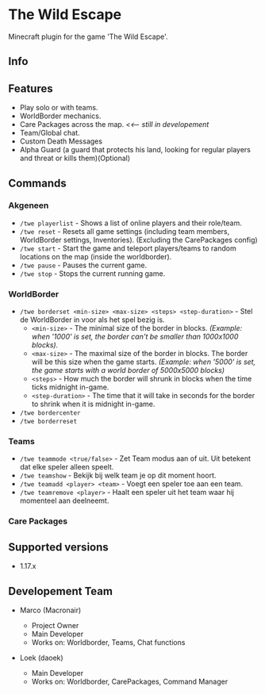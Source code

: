 # The Wild Escape
Minecraft plugin for the game 'The Wild Escape'.

## Info

## Features
* Play solo or with teams.
* WorldBorder mechanics.
* Care Packages across the map. *<<-- still in developement*
* Team/Global chat.
* Custom Death Messages
* Alpha Guard (a guard that protects his land, looking for regular players and threat or kills them)(Optional)

## Commands
### Akgeneen
* `/twe playerlist` - Shows a list of online players and their role/team.
* `/twe reset` - Resets all game settings (including team members, WorldBorder settings, Inventories). (Excluding the CarePackages config)
* `/twe start` - Start the game and teleport players/teams to random locations on the map (inside the worldborder).
* `/twe pause` - Pauses the current game.
* `/twe stop` - Stops the current running game.

### WorldBorder
* `/twe borderset <min-size> <max-size> <steps> <step-duration>` - Stel de WorldBorder in voor als het spel bezig is.
  * `<min-size>` - The minimal size of the border in blocks. *(Example: when '1000' is set, the border can't be smaller than 1000x1000 blocks).*
  * `<max-size>` - The maximal size of the border in blocks. The border will be this size when the game starts. *(Example: when '5000' is set, the game starts with a world border of 5000x5000 blocks)*
  * `<steps>` - How much the border will shrunk in blocks when the time ticks midnight in-game.
  * `<step-duration>` - The time that it will take in seconds for the border to shrink when it is midnight in-game.
* `/twe bordercenter`
* `/twe borderreset`

### Teams
* `/twe teammode <true/false>` - Zet Team modus aan of uit. Uit betekent dat elke speler alleen speelt.
* `/twe teamshow` - Bekijk bij welk team je op dit moment hoort.
* `/twe teamadd <player> <team>` - Voegt een speler toe aan een team.
* `/twe teamremove <player>` - Haalt een speler uit het team waar hij momenteel aan deelneemt.

### Care Packages

## Supported versions
* 1.17.x

## Developement Team
* Marco (Macronair)
  * Project Owner
  * Main Developer
  * Works on: Worldborder, Teams, Chat functions
  
* Loek (daoek)
  * Main Developer
  * Works on: Worldborder, CarePackages, Command Manager
